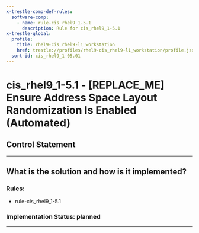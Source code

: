 ```yaml
---
x-trestle-comp-def-rules:
  software-comp:
    - name: rule-cis_rhel9_1-5.1
      description: Rule for cis_rhel9_1-5.1
x-trestle-global:
  profile:
    title: rhel9-cis_rhel9-l1_workstation
    href: trestle://profiles/rhel9-cis_rhel9-l1_workstation/profile.json
  sort-id: cis_rhel9_1-05.01
---
```


# cis_rhel9_1-5.1 - \[REPLACE_ME\] Ensure Address Space Layout Randomization Is Enabled (Automated)

## Control Statement

______________________________________________________________________

## What is the solution and how is it implemented?

<!-- For implementation status enter one of: implemented, partial, planned, alternative, not-applicable -->

<!-- Note that the list of rules under ### Rules: is read-only and changes will not be captured after assembly to JSON -->

<!-- Add control implementation description here for control: cis_rhel9_1-5.1 -->

### Rules:

  - rule-cis_rhel9_1-5.1

### Implementation Status: planned

______________________________________________________________________
